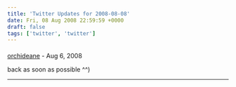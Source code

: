 ```yaml
---
title: 'Twitter Updates for 2008-08-08'
date: Fri, 08 Aug 2008 22:59:59 +0000
draft: false
tags: ['twitter', 'twitter']
---
```



#### 
[orchideane](http://orchideane.wordpress.com/ "sarah.sabe@gmail.com") - <time datetime="2008-08-09 03:02:38">Aug 6, 2008</time>

back as soon as possible ^^)
<hr />
